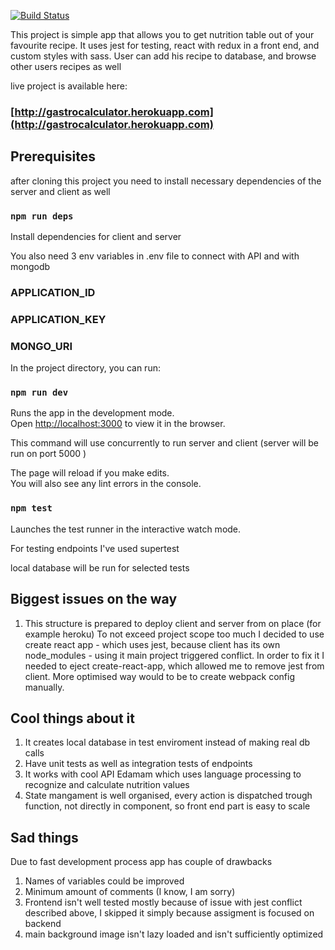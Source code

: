 [![Build Status](https://travis-ci.org/BenedyktT/gastroCalculator.svg?branch=master)](https://travis-ci.org/BenedyktT/gastroCalculator)


This project is simple app that allows you to get nutrition table out of your favourite recipe.
It uses jest for testing, react with redux in a front end, and custom styles with sass.
User can add his recipe to database, and browse other users recipes as well

live project is available here:
### [http://gastrocalculator.herokuapp.com](http://gastrocalculator.herokuapp.com)

## Prerequisites

after cloning this project you need to install necessary dependencies of the server and client as well

### `npm run deps`

Install dependencies for client and server

You also need 3 env variables in .env file to connect with API and with mongodb

### APPLICATION_ID

### APPLICATION_KEY

### MONGO_URI

In the project directory, you can run:

### `npm run dev`

Runs the app in the development mode.<br />
Open [http://localhost:3000](http://localhost:3000) to view it in the browser.

This command will use concurrently to run server and client (server will be run on port 5000 )

The page will reload if you make edits.<br />
You will also see any lint errors in the console.

### `npm test`

Launches the test runner in the interactive watch mode.<br />

For testing endpoints I've used supertest

local database will be run for selected tests

## Biggest issues on the way

1. This structure is prepared to deploy client and server from on place (for example heroku)
   To not exceed project scope too much I decided to use create react app - which uses jest, because client has its own node_modules - using it main project triggered conflict. In order to fix it I needed to eject create-react-app, which allowed me to remove jest from client. More optimised way would to be to create webpack config manually.

## Cool things about it

1. It creates local database in test enviroment instead of making real db calls
1. Have unit tests as well as integration tests of endpoints
1. It works with cool API Edamam which uses language processing to recognize and calculate nutrition values
1. State mangament is well organised, every action is dispatched trough function, not directly in component, so front end part is easy to scale

## Sad things

Due to fast development process app has couple of drawbacks

1. Names of variables could be improved
1. Minimum amount of comments (I know, I am sorry)
1. Frontend isn't well tested mostly because of issue with jest conflict described above, I skipped it simply because assigment is focused on backend
1. main background image isn't lazy loaded and isn't sufficiently optimized
